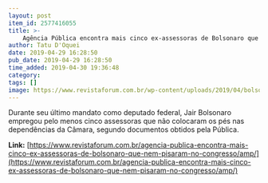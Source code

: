 ```yaml
---
layout: post
item_id: 2577416055
title: >-
    Agência Pública encontra mais cinco ex-assessoras de Bolsonaro que nem pisaram no Congresso
author: Tatu D'Oquei
date: 2019-04-29 16:28:50
pub_date: 2019-04-29 16:28:50
time_added: 2019-04-30 19:36:48
category: 
tags: []
image: https://www.revistaforum.com.br/wp-content/uploads/2019/04/bolsonaro-cracha.png
---
```


Durante seu último mandato como deputado federal, Jair Bolsonaro empregou pelo menos cinco assessoras que não colocaram os pés nas dependências da Câmara, segundo documentos obtidos pela Pública.

**Link:** [https://www.revistaforum.com.br/agencia-publica-encontra-mais-cinco-ex-assessoras-de-bolsonaro-que-nem-pisaram-no-congresso/amp/](https://www.revistaforum.com.br/agencia-publica-encontra-mais-cinco-ex-assessoras-de-bolsonaro-que-nem-pisaram-no-congresso/amp/)

